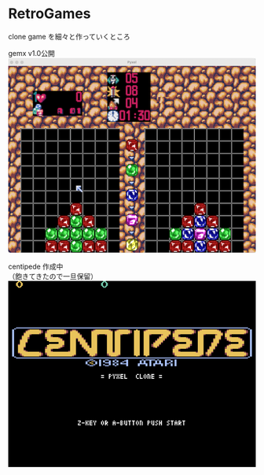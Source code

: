 # RetroGames

clone game を細々と作っていくところ  

gemx v1.0公開  
![SS](gemx20241210.png)

centipede 作成中  
（飽きてきたので一旦保留）  
![GIF](cp_title.gif)


